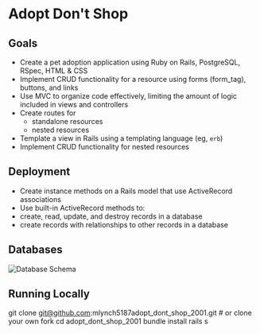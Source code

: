 # Adopt Don't Shop

## Goals

* Create a pet adoption application using Ruby on Rails, PostgreSQL, RSpec, HTML & CSS
* Implement CRUD functionality for a resource using forms (form_tag), buttons, and links
* Use MVC to organize code effectively, limiting the amount of logic included in views and controllers
* Create routes for
  - standalone resources
  - nested resources
* Template a view in Rails using a templating language (eg, `erb`)
* Implement CRUD functionality for nested resources

## Deployment

* Create instance methods on a Rails model that use ActiveRecord associations
* Use built-in ActiveRecord methods to:
* create, read, update, and destroy records in a database
* create records with relationships to other records in a database

## Databases

![Database Schema](https://i.imgur.com/WMaDVhJ.png)

## Running Locally

git clone git@github.com:mlynch5187adopt_dont_shop_2001.git # or clone your own fork
cd adopt_dont_shop_2001
bundle install
rails s

